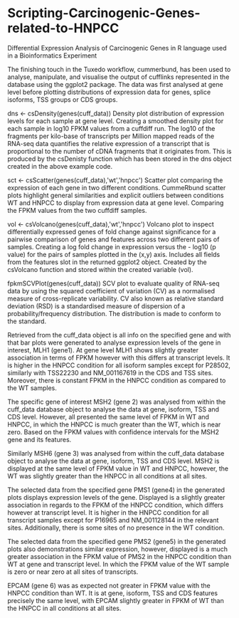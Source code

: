 # Scripting-Carcinogenic-Genes-related-to-HNPCC
Differential Expression Analysis of Carcinogenic Genes in R language used in a Bioinformatics Experiment

The finishing touch in the Tuxedo workflow, cummerbund, has been used to analyse, manipulate, and visualise the output of cufflinks represented in the database using the ggplot2 package. The data was first analysed at gene level before plotting distributions of expression data for genes, splice isoforms, TSS groups or CDS groups. 
 
dns <- csDensity(genes(cuff_data))
Density plot distribution of expression levels for each sample at gene level. Creating a smoothed density plot for each sample in log10 FPKM values from a cuffdiff run. The log10 of the fragments per kilo-base of transcripts per Million mapped reads of the RNA-seq data quantifies the relative expression of a transcript that is proportional to the number of cDNA fragments that it originates from. This is produced by the csDenisty function which has been stored in the dns object created in the above example code.
 
sct <- csScatter(genes(cuff_data),'wt','hnpcc')
Scatter plot comparing the expression of each gene in two different conditions. CummeRbund scatter plots highlight general similarities and explicit outliers between conditions WT and HNPCC to display from expression data at gene level. Comparing the FPKM values from the two cuffdiff samples.

 

vol <- csVolcano(genes(cuff_data),'wt','hnpcc')
Volcano plot to inspect differentially expressed genes of fold change against significance for a pairwise comparison of genes and features across two different pairs of samples. Creating a log fold change in expression versus the - log10 (p value) for the pairs of samples plotted in the (x,y) axis. Includes all fields from the features slot in the returned ggplot2 object. Created by the csVolcano function and stored within the created variable (vol).
 
fpkmSCVPlot(genes(cuff_data))
SCV plot to evaluate quality of RNA-seq data by using the squared coefficient of variation (CV) as a normalised measure of cross-replicate variability. CV also known as relative standard deviation (RSD) is a standardised measure of dispersion of a probability/frequency distribution. The distribution is made to conform to the standard. 

 


 
Retrieved from the cuff_data object is all info on the specified gene and with that bar plots were generated to analyse expression levels of the gene in interest, MLH1 (gene1). At gene level MLH1 shows slightly greater association in terms of FPKM however with this differs at transcript levels.  It is higher in the HNPCC condition for all isoform samples except for P28502, similarly with TSS22230 and NM_001167619 in the CDS and TSS sites. Moreover, there is constant FPKM in the HNPCC condition as compared to the WT samples. 

 
 
The specific gene of interest MSH2 (gene 2) was analysed from within the cuff_data database object to analyse the data at gene, isoform, TSS and CDS level. However, all presented the same level of FPKM in WT and HNPCC, in which the HNPCC is much greater than the WT, which is near zero. Based on the FPKM values with confidence intervals for the MSH2 gene and its features.
 
 
Similarly MSH6 (gene 3) was analysed from within the cuff_data database object to analyse the data at gene, isoform, TSS and CDS level. MSH2 is displayed at the same level of FPKM value in WT and HNPCC, however, the WT was slightly greater than the HNPCC in all conditions at all sites.
 
 
The selected data from the specified gene PMS1 (gene4) in the generated plots displays expression levels of the gene. Displayed is a slightly greater association in regards to the FPKM of the HNPCC condition, which differs however at transcript level. It is higher in the HNPCC condition for all transcript samples except for P16965 and NM_001128144 in the relevant sites. Additionally, there is some sites of no presence in the WT condition.

 
 
The selected data from the specified gene PMS2 (gene5) in the generated plots also demonstrations similar expression, however, displayed is a much greater association in the FPKM value of PMS2 in the HNPCC condition than WT at gene and transcript level. In which the FPKM value of the WT sample is zero or near zero at all sites of transcripts.
 
 
EPCAM (gene 6) was as expected not greater in FPKM value with the HNPCC condition than WT. It is at gene, isoform, TSS and CDS features precisely the same level, with EPCAM slightly greater in FPKM of WT than the HNPCC in all conditions at all sites. 
